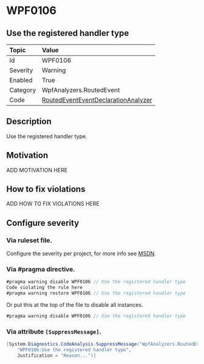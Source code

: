 # WPF0106
## Use the registered handler type

| Topic    | Value
| :--      | :--
| Id       | WPF0106
| Severity | Warning
| Enabled  | True
| Category | WpfAnalyzers.RoutedEvent
| Code     | [RoutedEventEventDeclarationAnalyzer](https://github.com/DotNetAnalyzers/WpfAnalyzers/blob/master/WpfAnalyzers/Analyzers/RoutedEventEventDeclarationAnalyzer.cs)

## Description

Use the registered handler type.

## Motivation

ADD MOTIVATION HERE

## How to fix violations

ADD HOW TO FIX VIOLATIONS HERE

<!-- start generated config severity -->
## Configure severity

### Via ruleset file.

Configure the severity per project, for more info see [MSDN](https://msdn.microsoft.com/en-us/library/dd264949.aspx).

### Via #pragma directive.
```C#
#pragma warning disable WPF0106 // Use the registered handler type
Code violating the rule here
#pragma warning restore WPF0106 // Use the registered handler type
```

Or put this at the top of the file to disable all instances.
```C#
#pragma warning disable WPF0106 // Use the registered handler type
```

### Via attribute `[SuppressMessage]`.

```C#
[System.Diagnostics.CodeAnalysis.SuppressMessage("WpfAnalyzers.RoutedEvent", 
    "WPF0106:Use the registered handler type", 
    Justification = "Reason...")]
```
<!-- end generated config severity -->